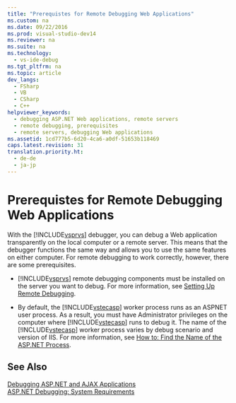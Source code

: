 ```yaml
---
title: "Prerequistes for Remote Debugging Web Applications"
ms.custom: na
ms.date: 09/22/2016
ms.prod: visual-studio-dev14
ms.reviewer: na
ms.suite: na
ms.technology: 
  - vs-ide-debug
ms.tgt_pltfrm: na
ms.topic: article
dev_langs: 
  - FSharp
  - VB
  - CSharp
  - C++
helpviewer_keywords: 
  - debugging ASP.NET Web applications, remote servers
  - remote debugging, prerequisites
  - remote servers, debugging Web applications
ms.assetid: 1cd777b5-6d20-4ca6-a0df-51653b118469
caps.latest.revision: 31
translation.priority.ht: 
  - de-de
  - ja-jp
---
```

# Prerequistes for Remote Debugging Web Applications
With the [!INCLUDE[vsprvs](../vs140/includes/vsprvs_md.md)] debugger, you can debug a Web application transparently on the local computer or a remote server. This means that the debugger functions the same way and allows you to use the same features on either computer. For remote debugging to work correctly, however, there are some prerequisites.  
  
-   [!INCLUDE[vsprvs](../vs140/includes/vsprvs_md.md)] remote debugging components must be installed on the server you want to debug. For more information, see [Setting Up Remote Debugging](../vs140/set-up-the-remote-tools-on-the-device.md).  
  
-   By default, the [!INCLUDE[vstecasp](../vs140/includes/vstecasp_md.md)] worker process runs as an ASPNET user process. As a result, you must have Administrator privileges on the computer where [!INCLUDE[vstecasp](../vs140/includes/vstecasp_md.md)] runs to debug it. The name of the [!INCLUDE[vstecasp](../vs140/includes/vstecasp_md.md)] worker process varies by debug scenario and version of IIS. For more information, see [How to: Find the Name of the ASP.NET Process](../vs140/how-to--find-the-name-of-the-asp.net-process.md).  
  
## See Also  
 [Debugging ASP.NET and AJAX Applications](../vs140/debugging-asp.net-and-ajax-applications.md)   
 [ASP.NET Debugging: System Requirements](../vs140/asp.net-debugging--system-requirements.md)